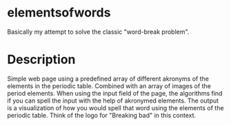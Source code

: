 # elementsofwords
Basically my attempt to solve the classic "word-break problem".

# Description
Simple web page using a predefined array of different akronyms of the elements in the periodic table. Combined with an array of images of the period elements.
When using the input field of the page, the algorithms find if you can spell the input with the help of akronymed elements.
The output is a visualization of how you would spell that word using the elements of the periodic table.
Think of the logo for "Breaking bad" in this context.
